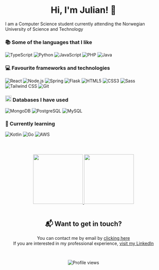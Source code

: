 
<h1 align="center">Hi, I'm Julian! 👋</h1>

I am a Computer Science student currently attending the Norwegian University of Science and Technology

### 📚 Some of the languages that I like
![TypeScript](https://img.shields.io/badge/TypeScript-007ACC?&style=for-the-badge&logo=TypeScript&logoColor=white)
![Python](https://img.shields.io/badge/Python-14354C?&style=for-the-badge&logo=Python&logoColor=white)
![JavaScript](https://img.shields.io/badge/JavaScript-f0db4f?&style=for-the-badge&logo=JavaScript&logoColor=333333)
![PHP](https://img.shields.io/badge/PHP-777BB4?&style=for-the-badge&logo=PHP&logoColor=white)
![Java](https://img.shields.io/badge/Java-F89820?&style=for-the-badge&logo=Java&logoColor=white)

### 💻 Favourite frameworks and technologies
![React](https://img.shields.io/badge/React-61DBFB?&style=for-the-badge&logo=React&logoColor=333333)
![Node.js](https://img.shields.io/badge/Node.js-43853D?&style=for-the-badge&logo=node.js&logoColor=white)
![Spring](https://img.shields.io/badge/Spring-6DB33F?&style=for-the-badge&logo=Spring&logoColor=white)
![Flask](https://img.shields.io/badge/Flask-000000?&style=for-the-badge&logo=Flask&logoColor=white)
![HTML5](https://img.shields.io/badge/HTML5-f06529?&style=for-the-badge&logo=HTML5&logoColor=white)
![CSS3](https://img.shields.io/badge/CSS3-0f70ba?&style=for-the-badge&logo=CSS3&logoColor=white)
![Sass](https://img.shields.io/badge/Sass-CC6699?&style=for-the-badge&logo=Sass&logoColor=white)
![Tailwind CSS](https://img.shields.io/badge/Tailwind-38B2AC?&style=for-the-badge&logo=Tailwind-CSS&logoColor=white)
![Git](https://img.shields.io/badge/Git-f34f29?&style=for-the-badge&logo=Git&logoColor=white)


### <a href="#"><img src="https://spaces-cdn.clipsafari.com/bsu2nc68wv4cpli10l62sotq9ma4" height="20"></a> Databases I have used
![MongoDB](https://img.shields.io/badge/MongoDB-4EA94B?&style=for-the-badge&logo=MongoDB&logoColor=white)
![PostgreSQL](https://img.shields.io/badge/PostgreSQL-316192?&style=for-the-badge&logo=PostgreSQL&logoColor=white)
![MySQL](https://img.shields.io/badge/MySQL-00758F?&style=for-the-badge&logo=MySQL&logoColor=white)

### 📖 Currently learning
![Kotlin](https://img.shields.io/badge/Kotlin-0095D5?&style=for-the-badge&logo=Kotlin&logoColor=white)
![Go](https://img.shields.io/badge/Go-00ADD8?&style=for-the-badge&logo=GO&logoColor=white)
![AWS](https://img.shields.io/badge/Amazon_AWS-232F3E?&style=for-the-badge&logo=amazon-aws&logoColor=white)


<h1></h1>
<br />
<div align="center">
  <a href="https://github.com/juliangra">
  <img height="160em" src="https://github-readme-stats.vercel.app/api?username=juliangra&theme=buefy&show_icons=true" />
  <img height="160em" src="https://github-readme-stats.vercel.app/api/top-langs/?username=juliangra&theme=buefy&layout=compact" />
  </a>
</div>

<br/>

<div align="center">
<h2>📬 Want to get in touch? <br/></h2>
  <p>You can contact me by email by <a href="mailto:juliangr@stud.ntnu.no"> clicking here</a><br/>
  If you are interested in my professional experience, <a href="https://www.linkedin.com/in/julian-grande/">visit my LinkedIn</a></p>

  <br/>  
  
  ![Profile views](https://gpvc.arturio.dev/juliangra)
</div>
